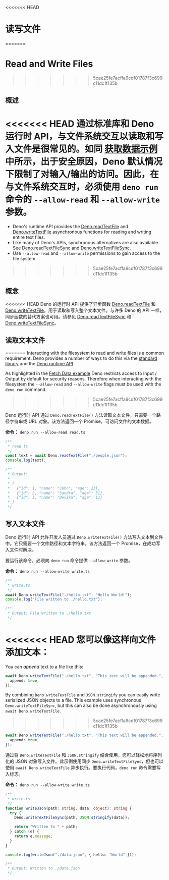 <<<<<<< HEAD
# 读写文件
=======
# Read and Write Files
>>>>>>> 5cae25fe7acffa9cdf01787f3c699c11dc1f135b

## 概述

<<<<<<< HEAD
通过标准库和 Deno 运行时 API，与文件系统交互以读取和写入文件是很常见的。如同
[获取数据示例](./fetch_data.md) 中所示，出于安全原因，Deno
默认情况下限制了对输入/输出的访问。因此，在与文件系统交互时，必须使用 `deno run`
命令的 `--allow-read` 和 `--allow-write` 参数。
=======
- Deno's runtime API provides the [Deno.readTextFile](/api?s=Deno.readTextFile)
  and [Deno.writeTextFile](/api?s=Deno.writeTextFile) asynchronous functions for
  reading and writing entire text files.
- Like many of Deno's APIs, synchronous alternatives are also available. See
  [Deno.readTextFileSync](/api?s=Deno.readTextFileSync) and
  [Deno.writeTextFileSync](/api?s=Deno.writeTextFileSync).
- Use `--allow-read` and `--allow-write` permissions to gain access to the file
  system.
>>>>>>> 5cae25fe7acffa9cdf01787f3c699c11dc1f135b

## 概念

<<<<<<< HEAD
Deno 的运行时 API 提供了异步函数 [Deno.readTextFile](/api?s=Deno.readTextFile)
和
[Deno.writeTextFile](/api?s=Deno.writeTextFile)，用于读取和写入整个文本文件。与许多
Deno 的 API 一样，同步函数的替代方案也可用。请参见
[Deno.readTextFileSync](/api?s=Deno.readTextFileSync) 和
[Deno.writeTextFileSync](/api?s=Deno.writeTextFileSync)。

## 读取文本文件
=======
Interacting with the filesystem to read and write files is a common requirement.
Deno provides a number of ways to do this via the
[standard library](https://deno.land/std) and the [Deno runtime API](/api).

As highlighted in the [Fetch Data example](./fetch_data.md) Deno restricts
access to Input / Output by default for security reasons. Therefore when
interacting with the filesystem the `--allow-read` and `--allow-write` flags
must be used with the `deno run` command.
>>>>>>> 5cae25fe7acffa9cdf01787f3c699c11dc1f135b

Deno 运行时 API 通过 `Deno.readTextFile()`
方法读取文本文件，只需要一个路径字符串或 URL 对象。该方法返回一个
Promise，可访问文件的文本数据。

**命令：** `deno run --allow-read read.ts`

```typescript
/**
 * read.ts
 */
const text = await Deno.readTextFile("./people.json");
console.log(text);

/**
 * Output:
 *
 * [
 *   {"id": 1, "name": "John", "age": 23},
 *   {"id": 2, "name": "Sandra", "age": 51},
 *   {"id": 5, "name": "Devika", "age": 11}
 * ]
 */
```

## 写入文本文件

Deno 运行时 API 允许开发人员通过 `Deno.writeTextFile()`
方法写入文本到文件中。它只需要一个文件路径和文本字符串。该方法返回一个
Promise，在成功写入文件时解决。

要运行该命令，必须向 `deno run` 命令提供 `--allow-write` 参数。

**命令：** `deno run --allow-write write.ts`

```typescript
/**
 * write.ts
 */
await Deno.writeTextFile("./hello.txt", "Hello World!");
console.log("File written to ./hello.txt");

/**
 * Output: File written to ./hello.txt
 */
```

<<<<<<< HEAD
您可以像这样向文件添加文本：
=======
You can _append_ text to a file like this:

```typescript
await Deno.writeTextFile("./hello.txt", "This text will be appended.", {
  append: true,
});
```

By combining `Deno.writeTextFile` and `JSON.stringify` you can easily write
serialized JSON objects to a file. This example uses synchronous
`Deno.writeTextFileSync`, but this can also be done asynchronously using
`await Deno.writeTextFile`.
>>>>>>> 5cae25fe7acffa9cdf01787f3c699c11dc1f135b

```typescript
await Deno.writeTextFile("./hello.txt", "This text will be appended.", {
  append: true,
});
```

通过将 `Deno.writeTextFile` 和 `JSON.stringify` 结合使用，您可以轻松地将序列化的
JSON 对象写入文件。此示例使用同步 `Deno.writeTextFileSync`，但也可以使用
`await Deno.writeTextFile` 异步执行。要执行代码，`deno run` 命令需要写入标志。

**命令：** `deno run --allow-write write.ts`

```typescript
/**
 * write.ts
 */
function writeJson(path: string, data: object): string {
  try {
    Deno.writeTextFileSync(path, JSON.stringify(data));

    return "Written to " + path;
  } catch (e) {
    return e.message;
  }
}

console.log(writeJson("./data.json", { hello: "World" }));

/**
 * Output: Written to ./data.json
 */
```
